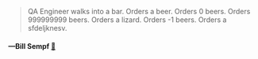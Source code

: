 > QA Engineer walks into a bar. Orders a beer. Orders 0 beers. Orders 999999999 beers. Orders a lizard. Orders -1 beers. Orders a sfdeljknesv.
  #### —Bill Sempf [:scroll:](http://quotes.stormconsultancy.co.uk/quotes/44)